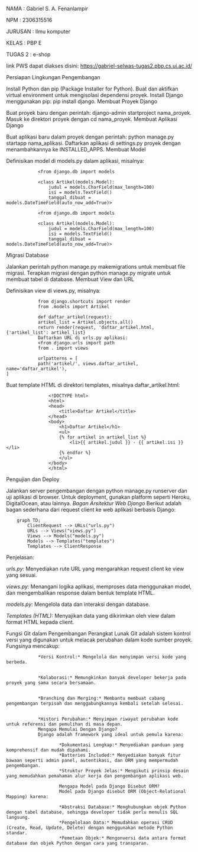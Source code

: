 NAMA : Gabriel S. A. Fenanlampir


NPM : 2306315516


JURUSAN : Ilmu komputer 


KELAS : PBP E 


TUGAS 2 : e-shop



link PWS dapat diakses disini: https://gabriel-selwas-tugas2.pbp.cs.ui.ac.id/

Persiapan Lingkungan Pengembangan

Install Python dan pip (Package Installer for Python).
Buat dan aktifkan virtual environment untuk mengisolasi dependensi proyek.
Install Django menggunakan pip: pip install django.
Membuat Proyek Django

Buat proyek baru dengan perintah: django-admin startproject nama_proyek.
Masuk ke direktori proyek dengan cd nama_proyek.
Membuat Aplikasi Django

Buat aplikasi baru dalam proyek dengan perintah: python manage.py startapp nama_aplikasi.
Daftarkan aplikasi di settings.py proyek dengan menambahkannya ke INSTALLED_APPS.
Membuat Model

Definisikan model di models.py dalam aplikasi, misalnya:
```
            <from django.db import models

            <class Artikel(models.Model):
                judul = models.CharField(max_length=100)
                isi = models.TextField()
                tanggal_dibuat = models.DateTimeField(auto_now_add=True)>
                
            <from django.db import models

            <class Artikel(models.Model):
                judul = models.CharField(max_length=100)
                isi = models.TextField()
                tanggal_dibuat = models.DateTimeField(auto_now_add=True)>
```
Migrasi Database

Jalankan perintah python manage.py makemigrations untuk membuat file migrasi.
Terapkan migrasi dengan python manage.py migrate untuk membuat tabel di database.
Membuat View dan URL

Definisikan view di views.py, misalnya:

```
            from django.shortcuts import render
            from .models import Artikel

            def daftar_artikel(request):
            artikel_list = Artikel.objects.all()
            return render(request, 'daftar_artikel.html,{'artikel_list': artikel_list}
            Daftarkan URL di urls.py aplikasi:
            <from django.urls import path
            from . import views

            urlpatterns = [
            path('artikel/', views.daftar_artikel, name='daftar_artikel'),
]
```

Buat template HTML di direktori templates, misalnya daftar_artikel.html:

```
                <!DOCTYPE html>
                <html>
                <head>
                    <title>Daftar Artikel</title>
                </head>
                <body>
                    <h1>Daftar Artikel</h1>
                    <ul>
                    {% for artikel in artikel_list %}
                        <li>{{ artikel.judul }} - {{ artikel.isi }}</li>
                    {% endfor %}
                    </ul>
                </body>
                </html>
```

Pengujian dan Deploy

Jalankan server pengembangan dengan python manage.py runserver dan uji aplikasi di browser.
Untuk deployment, gunakan platform seperti Heroku, DigitalOcean, atau lainnya.
*Bagan Arsitektur Web Django*
Berikut adalah bagan sederhana dari request client ke web aplikasi berbasis Django:

```mermaid
    graph TD;
        ClientRequest --> URLs("urls.py")
        URLs --> Views("views.py")
        Views --> Models("models.py")
        Models --> Templates("templates")
        Templates --> ClientResponse
```

Penjelasan:

*urls.py:* Menyediakan rute URL yang mengarahkan request client ke view yang sesuai.


*views.py:* Menangani logika aplikasi, memproses data menggunakan model, dan mengembalikan response dalam bentuk template HTML.


*models.py:* Mengelola data dan interaksi dengan database.


*Templates (HTML):* Menyajikan data yang dikirimkan oleh view dalam format HTML kepada client.


Fungsi Git dalam Pengembangan Perangkat Lunak
Git adalah sistem kontrol versi yang digunakan untuk melacak perubahan dalam kode sumber proyek. Fungsinya mencakup:

                *Versi Kontrol:* Mengelola dan menyimpan versi kode yang berbeda.


                *Kolaborasi:* Memungkinkan banyak developer bekerja pada proyek yang sama secara bersamaan.


                *Branching dan Merging:* Membantu membuat cabang pengembangan terpisah dan menggabungkannya kembali setelah selesai.


                *Histori Perubahan:* Menyimpan riwayat perubahan kode untuk referensi dan pemulihan di masa depan.
                Mengapa Memulai Dengan Django?
                Django adalah framework yang ideal untuk pemula karena:

                        *Dokumentasi Lengkap:* Menyediakan panduan yang komprehensif dan mudah dipahami.
                        *Batteries Included:* Menyediakan banyak fitur bawaan seperti admin panel, autentikasi, dan ORM yang mempermudah pengembangan.
                        *Struktur Proyek Jelas:* Mengikuti prinsip desain yang memudahkan pemahaman alur kerja dan pengembangan aplikasi web.

                        Mengapa Model pada Django Disebut ORM?
                        Model pada Django disebut ORM (Object-Relational Mapping) karena:

                        *Abstraksi Database:* Menghubungkan objek Python dengan tabel database, sehingga developer tidak perlu menulis SQL langsung.
                        *Pengelolaan Data:* Memudahkan operasi CRUD (Create, Read, Update, Delete) dengan menggunakan metode Python standar.
                        *Pemetaan Objek:* Mengonversi data antara format database dan objek Python dengan cara yang transparan.

